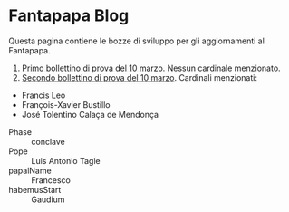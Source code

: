# Fantapapa Blog

Questa pagina contiene le bozze di sviluppo per gli aggiornamenti al Fantapapa.

1. [Primo bollettino di prova del 10 marzo](bulletin/03-10.html). Nessun cardinale menzionato.
2. [Secondo bollettino di prova del 10 marzo](bulletin/03-10-bis.html).  Cardinali menzionati:
  -  Francis Leo
  -  François-Xavier Bustillo
  -  José Tolentino Calaça de Mendonça

<dl>
  <dt>Phase</dt>
  <dd>conclave</dd>
  <dt>Pope</dt>
  <dd>Luis Antonio Tagle</dd>
  <dt>papalName</dt>
  <dd>Francesco</dd>
  <dt>habemusStart</dt>
  <dd>Gaudium</dd>
</dl>
